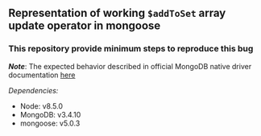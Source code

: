 ## Representation of working ```$addToSet``` array update operator in mongoose

### This repository provide minimum steps to reproduce this bug

**_Note_**: The expected behavior described in official MongoDB native driver documentation [here](https://docs.mongodb.com/manual/reference/operator/update/addToSet/#behavior)

_Dependencies:_
* Node: v8.5.0
* MongoDB: v3.4.10
* mongoose: v5.0.3